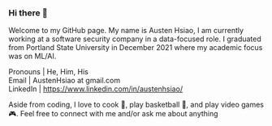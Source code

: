<!--
**AustenHsiao/AustenHsiao** is a ✨ _special_ ✨ repository because its `README.md` (this file) appears on your GitHub profile.

Here are some ideas to get you started:

- 🔭 I’m currently working on ...
- 🌱 I’m currently learning ...
- 👯 I’m looking to collaborate on ...
- 🤔 I’m looking for help with ...
- 💬 Ask me about ...
- 📫 How to reach me: ...
- 😄 Pronouns: ...
- ⚡ Fun fact: ...
-->
### Hi there 👋
Welcome to my GitHub page. My name is Austen Hsiao, I am currently working at a software security company in a data-focused role. I graduated from Portland State University in December 2021 where my academic focus was on ML/AI.

Pronouns | He, Him, His\
Email    | AustenHsiao at gmail.com\
LinkedIn | https://www.linkedin.com/in/austenhsiao/ 

Aside from coding, I love to cook :tomato:, play basketball :basketball:, and play video games :video_game:. Feel free to connect with me and/or ask me about anything  
